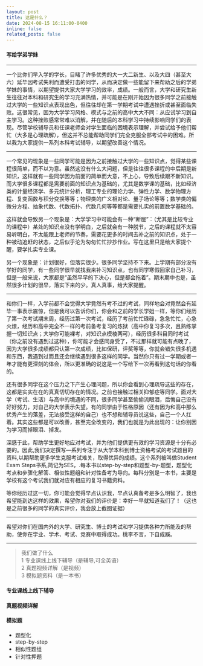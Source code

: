 ```yaml
---
layout: post
title: 这是什么？
date: 2024-08-15 16:11:00-0400
inline: false
related_posts: false
---
```




#### 写给学弟学妹


---

一个比你们早入学的学长，目睹了许多优秀的大一大二新生、以及大四（甚至大六）延毕因考试失利而遭受打击的同学，从而决定做一些能留下来帮助之后的学弟学妹的事情，以期望提供大家大学学习的效率，成绩。一般而言，大学和研究生新生往往对本科和研究生的学习充满热情，并可能是在刚开始因为很多同学之前接触过大学的一些知识点表现出色，但往往却在第一学期考试中遭遇挫折或甚至面临失败。这很常见，因为大学学习风格、模式与之前的高中大大不同：从应试学习到自主学习。这种挫败感常常难以消解，并在随后的本科学习中持续影响同学们的表现。尽管学校辅导员和任课老师会对学生面临的困境表示理解，并尝试给予他们帮忙（大多是心理疏解），但这并不总能帮助同学们完全克服全部考试中的困难。所以我为大家提供一系列本科考试辅导，以期望改善这个情况。

---

一个常见的现象是一些同学可能是因为之前接触过大学的一些知识点，觉得某些课程很简单，而不以为意。虽然这没有什么大问题，但是往往很多课程的中后期是新知识，这样就有一些同学因为前面的简单而大意，不上心，导致后续跟不新知识。而大学很多课程都是需要前面的知识点为基础的，尤其是数学课的基础，比如经济类的计量经济学、多元统计分析，理工专业的理论力学、弹性力学、数学物理方程、复变函数与积分变换等等；物理类的广义相对论、量子场论等等；数学类的偏微分方程、抽象代数、代数拓扑、代数几何等等都是需要扎实的前置数学基础的。

这样就会导致另一个现象是：大学学习中可能会有一种“断层”：（尤其是比较专业的课程中）某处的知识点没有学明白，之后就会有一种脱节，之后的课程就不太容易听明白，不太能跟上老师的节奏，需要花更多的时间去补之前的知识点，处于一种被动追赶的状态，之后似乎沦为匆匆忙忙抄抄作业。写在这里只是给大家提个醒，要学扎实专业课。


另一个现象是：计划很好，但落实很少。很多同学坚持不下来。上学期有部分没有学好的同学，有一些同学很早就找我来补习知识点，也有同学寒假回家自己补习，但是一般来说，大家都是“虽然早早的下决心，但是都会拖着”。期末期中也是，虽然很多计划的很早，落实下来的少。真人真事，给大家提醒。

---

和你们一样，入学前都不会觉得大学竟然有考不过的考试，同样地会对竟然会有延毕一事表示震惊，但是我可以告诉你们，你会和之前的学长学姐一样，等你们经历了第一次考试期末周，经历过第一次考试，经历了考前忙忙碌碌，急急忙忙，心急火燎，经历和高中完全不一样的考前备考复习的炼狱（高中你复习多次，且熟练掌握一切知识点；大学你可能裸考，对知识点模棱两可），经历很多科目同时考试（你之前没有遇到过这种），你可能才会感同身受了，不过那样就可能有点晚了，因为大学很多成绩都只认第一次成绩，比如保研，评奖等等，你就会错失很多机遇和东西，我遇到过而且还会继续遇到很多这样的同学。当然你只有过一学期或者一年才能有更深刻的体会，所以更准确的说这是一个写给下一次再看到这句话的你看的。


还有很多同学在这个压力之下产生心理问题，所以你会看到心理疏导这些的存在，这都是实实在在的真真切切存在的情况。之前也接触过相关抑郁症等同学。面对大学（考试、生活）与高中的境遇的不同，很多同学甚至偷偷流眼泪，后悔自己没有好好努力，对自己的大学表示失望。有的同学由于性格原因（还有因为和高中那么优秀产生的落差，无法接受这样的自己）也不想和辅导员说这些，自己一个人扛着。其实这些都是可以改善，甚至完全改变的，我们也就是为此出现的：让你别因为学习而掉眼泪、掉发。


深感于此，帮助学生更好地应对考试，并为他们提供更有效的学习资源是十分有必要的。因此,我们决定撰写―系列专注于从大学本科到博士资格考试的考试题目的资料,以期帮助更多学生克服考试难关，取得优异的成绩。这个系列被叫做Student Exam Steps书系,简记为SES，.每本书以step-by-step和题型-by-题型，题型化考点和步骤化解答、相似性题组和针对性备考为导向。每科分别是一本书，主要是学校有这个考试我们就对应有相应的复习书籍资料。

等你经历过这一切，你可能会觉得早点认识我，早点认真备考是多么明智了，我也希望能到达这样的效果，希望你对我们的评价是：幸好一早就知道我们了！（这也是之前很多的同学的真实评价，我会放上截图证据）


---

希望对你们在国内外的大学、研究生、博士的考试和学习提供各种力所能及的帮助，使你在学业、学术、考试、竞赛中取得成功。桃李不言，下自成蹊。





---

> 我们做了什么<br>
> 1 专业课线上线下辅导（是辅导,可全英语）<br>
> 2 真题视频详解（是视频）<br>
> 3 模拟题资料（是一本书）


#### 专业课线上线下辅导

#### 真题视频详解

#### 模拟题
<ul>
    <li>题型化</li>
    <li>step-by-step</li>
    <li>相似性题组</li>
    <li>针对性押题</li>
</ul>


